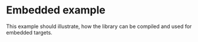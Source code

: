 # Embedded example
This example should illustrate, how the library can be compiled and used for embedded targets.
